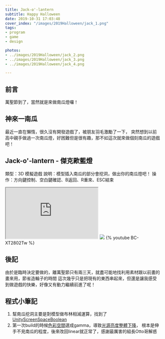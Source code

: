 ```yaml
---
title: Jack-o'-lantern
subtitle: Happy Halloween
date: 2019-10-31 17:03:48
cover_index: "/images/2019Halloween/jack_1.png"
tags:
- program
- game
- design

photos:
- ../images/2019Halloween/jack_2.png
- ../images/2019Halloween/jack_3.png
- ../images/2019Halloween/jack_4.png

---
```

## 前言
萬聖節到了，當然就是來做南瓜燈囉！

## 神來一南瓜
最近一直在懶惰，很久沒有開發遊戲了，被朋友羽毛激勵了一下，
突然想到以前高中親手做過一次南瓜燈，好困難但是很有趣，那不如這次就來做個刻南瓜的遊戲吧！

## Jack-o'-lantern - 傑克歐藍燈
類型：3D 模擬遊戲
說明：模型插入南瓜的部分會挖洞，做出你的南瓜燈吧！
操作：方向鍵控制、空白鍵確認、B返回、R重來、ESC結束


<iframe class="itch_and_ghcard" src="https://itch.io/embed/508202?linkback=true" height="167px"> </iframe>
<a href="https://github.com/aekly268/Halloween2019"><img class="itch_and_ghcard" src="https://gh-card.dev/repos/aekly268/Halloween2019.svg"></a>
{% youtube BC-XT2802Tw %}

## 後記
由於是臨時決定要做的，離萬聖節只有兩三天，就盡可能地找利用素材跟以前畫的畫來用，節省造輪子的時間
這次幾乎只是把現有的東西串起來，但還是讓我感受到做遊戲的快樂，好像又有動力繼續前進了呢！

## 程式小筆記

1. 幫南瓜挖洞主要是對模型做布林相減運算，找到了[UnityScreenSpaceBoolean](https://github.com/hecomi/UnityScreenSpaceBoolean)
2. 第一次build的時候[色彩空間](https://zhuanlan.zhihu.com/p/66558476)選成gamma，導致[光源亮度整體下降](https://learnopengl-cn.readthedocs.io/zh/latest/05%20Advanced%20Lighting/02%20Gamma%20Correction/)，
根本是伸手不見南瓜的程度，後來改回linear就正常了，感謝最厲害的組長Otto哥解惑



